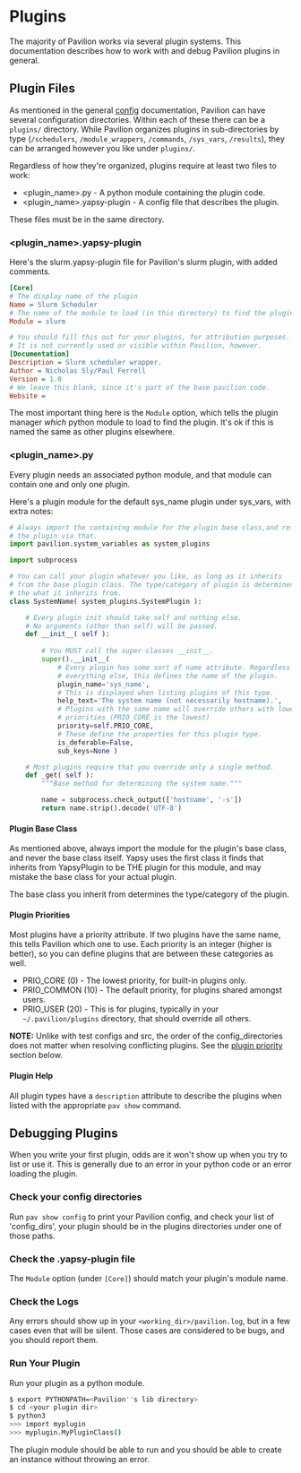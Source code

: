 # Plugins
The majority of Pavilion works via several plugin systems. This documentation
describes how to work with and debug Pavilion plugins in general.

## Plugin Files
As mentioned in the general [config](../config.md) documentation, Pavilion can 
have several configuration directories. Within each of these there can be a 
`plugins/` directory. While Pavilion organizes plugins in sub-directories by 
type (`/schedulers`, `/module_wrappers`, `/commands`, `/sys_vars`, `/results`), 
they can be arranged however you like under `plugins/`.

Regardless of how they're organized, plugins require at least two files to work:
 - <plugin_name>.py - A python module containing the plugin code.
 - <plugin_name>.yapsy-plugin - A config file that describes the plugin.
 
These files must be in the same directory.
 
### <plugin_name>.yapsy-plugin
Here's the slurm.yapsy-plugin file for Pavilion's slurm plugin, with added 
comments.

```ini
[Core]
# The display name of the plugin
Name = Slurm Scheduler
# The name of the module to load (in this directory) to find the plugin.
Module = slurm

# You should fill this out for your plugins, for attribution purposes.
# It is not currently used or visible within Pavilion, however.
[Documentation]
Description = Slurm scheduler wrapper.
Author = Nicholas Sly/Paul Ferrell
Version = 1.0
# We leave this blank, since it's part of the base pavilion code.
Website = 
```

The most important thing here is the `Module` option, which tells the plugin 
manager _which_ python module to load to find the plugin. It's ok if this is 
named the same as other plugins elsewhere.

### <plugin_name>.py

Every plugin needs an associated python module, and that module can contain 
one and only one plugin.

Here's a plugin module for the default sys_name plugin under sys_vars, with 
extra notes:
```python
# Always import the containing module for the plugin base class,and reference 
# the plugin via that. 
import pavilion.system_variables as system_plugins

import subprocess

# You can call your plugin whatever you like, as long as it inherits
# from the base plugin class. The type/category of plugin is determined by 
# the what it inherits from.
class SystemName( system_plugins.SystemPlugin ):

    # Every plugin init should take self and nothing else.
    # No arguments (other than self) will be passed.
    def __init__( self ):
    
        # You MUST call the super classes __init__.
        super().__init__(
            # Every plugin has some sort of name attribute. Regardless of
            # everything else, this defines the name of the plugin.
            plugin_name='sys_name', 
            # This is displayed when listing plugins of this type.
            help_text='The system name (not necessarily hostname).',
            # Plugins with the same name will override others with lower
            # priorities (PRIO_CORE is the lowest)
            priority=self.PRIO_CORE,
            # These define the properties for this plugin type.
            is_deferable=False, 
            sub_keys=None )

    # Most plugins require that you override only a single method.
    def _get( self ):
        """Base method for determining the system name."""

        name = subprocess.check_output(['hostname', '-s'])
        return name.strip().decode('UTF-8')
```

#### Plugin Base Class
As mentioned above, always import the module for the plugin's base class, and
never the base class itself. Yapsy uses the first class it finds that 
inherits from YapsyPlugin to be THE plugin for this module, and may mistake 
the base class for your actual plugin.

The base class you inherit from determines the type/category of the plugin.

#### Plugin Priorities
Most plugins have a priority attribute. If two plugins have the same name, 
this tells Pavilion which one to use. Each priority is an integer (higher is 
better), so you can define plugins that are between these categories as well.

 - PRIO_CORE (0) - The lowest priority, for built-in plugins only.
 - PRIO_COMMON (10) - The default priority, for plugins shared amongst users.
 - PRIO_USER (20) - This is for plugins, typically in your 
 `~/.pavilion/plugins` directory, that should override all others.
 
__NOTE:__ Unlike with test configs and src, the order of the 
config_directories does not matter when resolving conflicting plugins. See 
the [plugin priority](#plugin-priorities) section below.
 
#### Plugin Help
All plugin types have a `description` attribute to describe the plugins 
when listed with the appropriate `pav show` command.

## Debugging Plugins
When you write your first plugin, odds are it won't show up when you try to 
list or use it. This is generally due to an error in your python code or an 
error loading the plugin. 

### Check your config directories
Run `pav show config` to print your Pavilion config, and check your list of 
'config_dirs', your plugin should be in the plugins directories under one of 
those paths.

### Check the .yapsy-plugin file
The `Module` option (under `[Core]`) should match your plugin's module name.

### Check the Logs
Any errors should show up in your 
`<working_dir>/pavilion.log`, but in a few cases even that will be silent. 
Those cases are considered to be bugs, and you should report them.

### Run Your Plugin
Run your plugin as a python module.

```bash
$ export PYTHONPATH=<Pavilion''s lib directory>
$ cd <your plugin dir>
$ python3
>>> import myplugin
>>> myplugin.MyPluginClass()
```

The plugin module should be able to run and you should be able to create an
instance without throwing an error.
